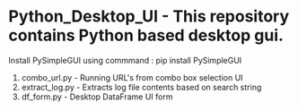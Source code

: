 # Python_Desktop_UI - This repository contains Python based desktop gui.

Install PySimpleGUI using commmand : pip install PySimpleGUI <br>

1) combo_url.py - Running URL's from combo box selection UI <br>
2) extract_log.py - Extracts log file contents based on search string <br>
3) df_form.py - Desktop DataFrame UI form <br>



